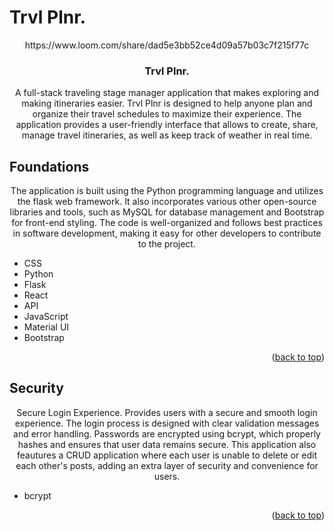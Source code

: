 # Trvl Plnr.
<div align="center">
https://www.loom.com/share/dad5e3bb52ce4d09a57b03c7f215f77c

<h3 align="center">Trvl Plnr.</h3>

  <p align="center">
  A full-stack traveling stage manager application that makes exploring and making itineraries easier. Trvl Plnr is designed to help anyone plan and organize their travel schedules to maximize their experience. The application provides a user-friendly interface that allows to create, share, manage travel itineraries, as well as keep track of weather in real time. 
  </p>
</div>

## Foundations
  <p align="center"> The application is built using the Python programming language and utilizes the flask web framework. It also incorporates various other open-source libraries and tools, such as MySQL for database management and Bootstrap for front-end styling. The code is well-organized and follows best practices in software development, making it easy for other developers to contribute to the project.
    </p>

* CSS
* Python
* Flask
* React
* API
* JavaScript
* Material UI
* Bootstrap

<p align="right">(<a href="#top">back to top</a>)</p>

## Security
  <p align="center"> Secure Login Experience. Provides users with a secure and smooth login experience. The login process is designed with clear validation messages and error handling. Passwords are encrypted using bcrypt, which properly hashes and ensures that user data remains secure. This application also feautures a CRUD application where each user is unable to delete or edit each other's posts, adding an extra layer of security and convenience for users.
    </p>
    
* bcrypt

<p align="right">(<a href="#top">back to top</a>)</p>
